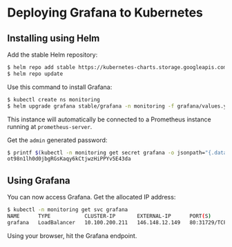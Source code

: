# Deploying Grafana to Kubernetes

## Installing using Helm

Add the stable Helm repository:
```bash
$ helm repo add stable https://kubernetes-charts.storage.googleapis.com
$ helm repo update
```

Use this command to install Grafana:
```bash
$ kubectl create ns monitoring
$ helm upgrade grafana stable/grafana -n monitoring -f grafana/values.yaml --version 4.4.0 --install
```

This instance will automatically be connected to a Prometheus instance running at
`prometheus-server`.

Get the `admin` generated password:
```bash
$ printf $(kubectl -n monitoring get secret grafana -o jsonpath="{.data.admin-password}" | base64 --decode); echo
ot98n1lh0d0jbgRGsKaqy6kCtjwzHiPPYv5E43da
```

## Using Grafana

You can now access Grafana. Get the allocated IP address:
```bash
$ kubectl -n monitoring get svc grafana
NAME      TYPE           CLUSTER-IP       EXTERNAL-IP      PORT(S)        AGE
grafana   LoadBalancer   10.100.200.211   146.148.12.149   80:31729/TCP   6m24s
```

Using your browser, hit the Grafana endpoint.
